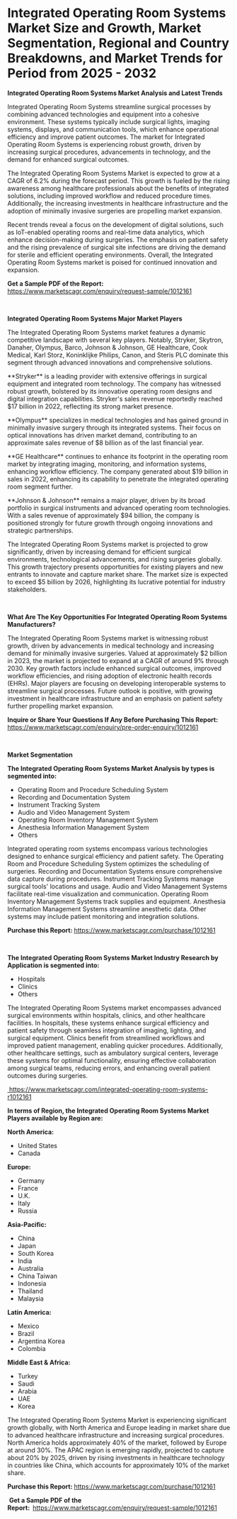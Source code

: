 <p><h1>Integrated Operating Room Systems Market Size and Growth, Market Segmentation, Regional and Country Breakdowns, and Market Trends for Period from 2025 -  2032</h1></p><p><strong>Integrated Operating Room Systems Market Analysis and Latest Trends</strong></p>
<p><p>Integrated Operating Room Systems streamline surgical processes by combining advanced technologies and equipment into a cohesive environment. These systems typically include surgical lights, imaging systems, displays, and communication tools, which enhance operational efficiency and improve patient outcomes. The market for Integrated Operating Room Systems is experiencing robust growth, driven by increasing surgical procedures, advancements in technology, and the demand for enhanced surgical outcomes.</p><p>The Integrated Operating Room Systems Market is expected to grow at a CAGR of 6.2% during the forecast period. This growth is fueled by the rising awareness among healthcare professionals about the benefits of integrated solutions, including improved workflow and reduced procedure times. Additionally, the increasing investments in healthcare infrastructure and the adoption of minimally invasive surgeries are propelling market expansion. </p><p>Recent trends reveal a focus on the development of digital solutions, such as IoT-enabled operating rooms and real-time data analytics, which enhance decision-making during surgeries. The emphasis on patient safety and the rising prevalence of surgical site infections are driving the demand for sterile and efficient operating environments. Overall, the Integrated Operating Room Systems market is poised for continued innovation and expansion.</p></p>
<p><strong>Get a Sample PDF of the Report:&nbsp;</strong> <a href="https://www.marketscagr.com/enquiry/request-sample/1012161?utm_campaign=3077&utm_medium=2&utm_source=Github&utm_content=ia&utm_term=16042025&utm_id=integrated-operating-room-systems">https://www.marketscagr.com/enquiry/request-sample/1012161</a></p>
<p>&nbsp;</p>
<p><strong>Integrated Operating Room Systems Major Market Players</strong></p>
<p><p>The Integrated Operating Room Systems market features a dynamic competitive landscape with several key players. Notably, Stryker, Skytron, Danaher, Olympus, Barco, Johnson & Johnson, GE Healthcare, Cook Medical, Karl Storz, Koninklijke Philips, Canon, and Steris PLC dominate this segment through advanced innovations and comprehensive solutions.</p><p>**Stryker** is a leading provider with extensive offerings in surgical equipment and integrated room technology. The company has witnessed robust growth, bolstered by its innovative operating room designs and digital integration capabilities. Stryker's sales revenue reportedly reached $17 billion in 2022, reflecting its strong market presence.</p><p>**Olympus** specializes in medical technologies and has gained ground in minimally invasive surgery through its integrated systems. Their focus on optical innovations has driven market demand, contributing to an approximate sales revenue of $8 billion as of the last financial year.</p><p>**GE Healthcare** continues to enhance its footprint in the operating room market by integrating imaging, monitoring, and information systems, enhancing workflow efficiency. The company generated about $19 billion in sales in 2022, enhancing its capability to penetrate the integrated operating room segment further.</p><p>**Johnson & Johnson** remains a major player, driven by its broad portfolio in surgical instruments and advanced operating room technologies. With a sales revenue of approximately $94 billion, the company is positioned strongly for future growth through ongoing innovations and strategic partnerships.</p><p>The Integrated Operating Room Systems market is projected to grow significantly, driven by increasing demand for efficient surgical environments, technological advancements, and rising surgeries globally. This growth trajectory presents opportunities for existing players and new entrants to innovate and capture market share. The market size is expected to exceed $5 billion by 2026, highlighting its lucrative potential for industry stakeholders.</p></p>
<p>&nbsp;</p>
<p><strong>What Are The Key Opportunities For Integrated Operating Room Systems Manufacturers?</strong></p>
<p><p>The Integrated Operating Room Systems market is witnessing robust growth, driven by advancements in medical technology and increasing demand for minimally invasive surgeries. Valued at approximately $2 billion in 2023, the market is projected to expand at a CAGR of around 9% through 2030. Key growth factors include enhanced surgical outcomes, improved workflow efficiencies, and rising adoption of electronic health records (EHRs). Major players are focusing on developing interoperable systems to streamline surgical processes. Future outlook is positive, with growing investment in healthcare infrastructure and an emphasis on patient safety further propelling market expansion.</p></p>
<p><strong>Inquire or Share Your Questions If Any Before Purchasing This Report:</strong> <a href="https://www.marketscagr.com/enquiry/pre-order-enquiry/1012161?utm_campaign=3077&utm_medium=2&utm_source=Github&utm_content=ia&utm_term=16042025&utm_id=integrated-operating-room-systems">https://www.marketscagr.com/enquiry/pre-order-enquiry/1012161</a></p>
<p>&nbsp;</p>
<p><strong>Market Segmentation</strong></p>
<p><strong>The Integrated Operating Room Systems Market Analysis by types is segmented into:</strong></p>
<p><ul><li>Operating Room and Procedure Scheduling System</li><li>Recording and Documentation System</li><li>Instrument Tracking System</li><li>Audio and Video Management System</li><li>Operating Room Inventory Management System</li><li>Anesthesia Information Management System</li><li>Others</li></ul></p>
<p><p>Integrated operating room systems encompass various technologies designed to enhance surgical efficiency and patient safety. The Operating Room and Procedure Scheduling System optimizes the scheduling of surgeries. Recording and Documentation Systems ensure comprehensive data capture during procedures. Instrument Tracking Systems manage surgical tools' locations and usage. Audio and Video Management Systems facilitate real-time visualization and communication. Operating Room Inventory Management Systems track supplies and equipment. Anesthesia Information Management Systems streamline anesthetic data. Other systems may include patient monitoring and integration solutions.</p></p>
<p><strong>Purchase this Report:&nbsp;</strong><a href="https://www.marketscagr.com/purchase/1012161?utm_campaign=3077&utm_medium=2&utm_source=Github&utm_content=ia&utm_term=16042025&utm_id=integrated-operating-room-systems">https://www.marketscagr.com/purchase/1012161</a></p>
<p>&nbsp;</p>
<p><strong>The Integrated Operating Room Systems Market Industry Research by Application is segmented into:</strong></p>
<p><ul><li>Hospitals</li><li>Clinics</li><li>Others</li></ul></p>
<p><p>The Integrated Operating Room Systems market encompasses advanced surgical environments within hospitals, clinics, and other healthcare facilities. In hospitals, these systems enhance surgical efficiency and patient safety through seamless integration of imaging, lighting, and surgical equipment. Clinics benefit from streamlined workflows and improved patient management, enabling quicker procedures. Additionally, other healthcare settings, such as ambulatory surgical centers, leverage these systems for optimal functionality, ensuring effective collaboration among surgical teams, reducing errors, and enhancing overall patient outcomes during surgeries.</p></p>
<p><a href="https://www.marketscagr.com/integrated-operating-room-systems-r1012161?utm_campaign=3077&utm_medium=2&utm_source=Github&utm_content=ia&utm_term=16042025&utm_id=integrated-operating-room-systems">&nbsp;https://www.marketscagr.com/integrated-operating-room-systems-r1012161</a></p>
<p><strong>In terms of Region, the Integrated Operating Room Systems Market Players available by Region are:</strong></p>
<p>
    <p> <strong> North America: </strong>
        <ul>
            <li>United States</li>
            <li>Canada</li>
        </ul>
        </p> 
    <p> <strong> Europe: </strong>
        <ul>
            <li>Germany</li>
            <li>France</li>
            <li>U.K.</li>
            <li>Italy</li>
            <li>Russia</li>
        </ul>
        </p> 
    <p> <strong> Asia-Pacific: </strong>
        <ul>
            <li>China</li>
            <li>Japan</li>
            <li>South Korea</li>
            <li>India</li>
            <li>Australia</li>
            <li>China Taiwan</li>
            <li>Indonesia</li>
            <li>Thailand</li>
            <li>Malaysia</li>
        </ul>
        </p> 
    <p> <strong> Latin America: </strong>
        <ul>
            <li>Mexico</li>
            <li>Brazil</li>
            <li>Argentina Korea</li>
            <li>Colombia</li>
        </ul>
        </p> 
    <p> <strong> Middle East & Africa: </strong>
        <ul>
            <li>Turkey</li>
            <li>Saudi</li>
            <li>Arabia</li>
            <li>UAE</li>
            <li>Korea</li>
        </ul>
    </p>
    </p>
<p><p>The Integrated Operating Room Systems Market is experiencing significant growth globally, with North America and Europe leading in market share due to advanced healthcare infrastructure and increasing surgical procedures. North America holds approximately 40% of the market, followed by Europe at around 30%. The APAC region is emerging rapidly, projected to capture about 20% by 2025, driven by rising investments in healthcare technology in countries like China, which accounts for approximately 10% of the market share.</p></p>
<p><strong>Purchase this Report: </strong><a href="https://www.marketscagr.com/purchase/1012161?utm_campaign=3077&utm_medium=2&utm_source=Github&utm_content=ia&utm_term=16042025&utm_id=integrated-operating-room-systems">https://www.marketscagr.com/purchase/1012161</a></p>
<p>&nbsp;<strong>Get a Sample PDF of the Report:&nbsp;&nbsp;</strong><a href="https://www.marketscagr.com/enquiry/request-sample/1012161?utm_campaign=3077&utm_medium=2&utm_source=Github&utm_content=ia&utm_term=16042025&utm_id=integrated-operating-room-systems">https://www.marketscagr.com/enquiry/request-sample/1012161</a></p>
<p><strong></strong></p>
<p><p></p><p></p><p></p></p>